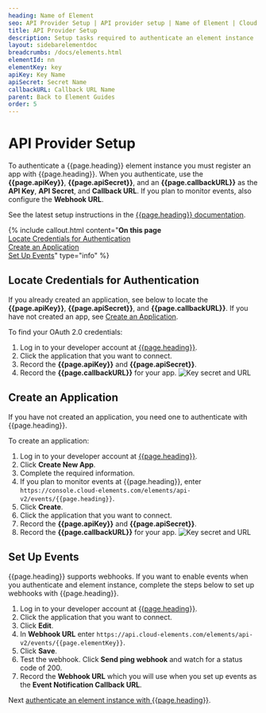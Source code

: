 ```yaml
---
heading: Name of Element
seo: API Provider Setup | API provider setup | Name of Element | Cloud Elements API Docs
title: API Provider Setup
description: Setup tasks required to authenticate an element instance
layout: sidebarelementdoc
breadcrumbs: /docs/elements.html
elementId: nn
elementKey: key
apiKey: Key Name
apiSecret: Secret Name
callbackURL: Callback URL Name
parent: Back to Element Guides
order: 5
---
```


# API Provider Setup

To authenticate a {{page.heading}} element instance you must register an app with {{page.heading}}. When you authenticate, use the **{{page.apiKey}}**, **{{page.apiSecret}}**, and an **{{page.callbackURL}}** as the **API Key**, **API Secret**, and **Callback URL**.  If you plan to monitor events, also configure the **Webhook URL**.

See the latest setup instructions in the [{{page.heading}} documentation](https://apiprovider.com).

{% include callout.html content="<strong>On this page</strong></br><a href=#locate-credentials-for-authentication>Locate Credentials for Authentication</a></br><a href=#create-an-application>Create an Application</a></br><a href=#set-up-events>Set Up Events</a>" type="info" %}

## Locate Credentials for Authentication

If you already created an application, see below to locate the **{{page.apiKey}}**, **{{page.apiSecret}}**, and **{{page.callbackURL}}**. If you have not created an app, see [Create an Application](#create-an-application).

To find your OAuth 2.0 credentials:

1. Log in to your developer account at [{{page.heading}}](https://apiprovider.com).
2. Click the application that you want to connect.
3. Record the **{{page.apiKey}}** and **{{page.apiSecret}}**.
3. Record the **{{page.callbackURL}}** for your app.
![Key secret and URL](img/hootsuite-creds.png)

## Create an Application

If you have not created an application, you need one to authenticate with {{page.heading}}.

To create an application:

1. Log in to your developer account at [{{page.heading}}](https://apiprovider.com).
2. Click **Create New App**.
3. Complete the required information.
4. If you plan to monitor events at {{page.heading}}, enter `https://console.cloud-elements.com/elements/api-v2/events/{{page.heading}}`.
4. Click **Create**.
2. Click the application that you want to connect.
3. Record the **{{page.apiKey}}** and **{{page.apiSecret}}**.
3. Record the **{{page.callbackURL}}** for your app.
![Key secret and URL](img/hootsuite-creds.png)

## Set Up Events

{{page.heading}} supports webhooks. If you want to enable events when you authenticate and element instance, complete the steps below to set up webhooks with {{page.heading}}.

1. Log in to your developer account at [{{page.heading}}](https://apiprovider.com).
2. Click the application that you want to connect.
3. Click **Edit**.
3. In **Webhook URL** enter `https://api.cloud-elements.com/elements/api-v2/events/{{page.elementKey}}`.
4. Click **Save**.
5. Test the webhook. Click **Send ping webhook** and watch for a status code of 200.
6. Record the **Webhook URL** which you will use when you set up events as the **Event Notification Callback URL**.

Next [authenticate an element instance with {{page.heading}}](authenticate.html).
